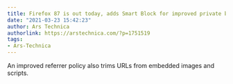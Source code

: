 ```yaml
---
title: Firefox 87 is out today, adds Smart Block for improved private browsing
date: "2021-03-23 15:42:23"
author: Ars Technica
authorlink: https://arstechnica.com/?p=1751519
tags:
- Ars-Technica
---
```

An improved referrer policy also trims URLs from embedded images and scripts.